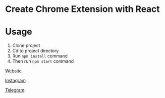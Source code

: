# Create Chrome Extension with React

# Usage

1. Clone project
2. Cd to project directory
3. Run `npm install` command
4. Then run `npm start` command

[Website](https://afzoone.dev/)

[Instagram](https://instagram.com/afzoone.dev)

[Telegram](https://t.me/afzoone_dev)
